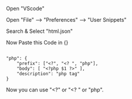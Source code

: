 
Open "VScode"

Open "File" --> "Preferences" --> "User Snippets"

Search & Select "html.json"

Now Paste this Code in {}

```

"php": {
    "prefix": ["<?", "<? ", "php"],
    "body": [ "<?php $1 ?>" ],
    "description": "php tag"
}

```
Now you can use "<?" or "<? " or "php".

